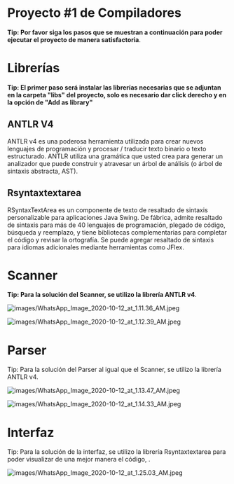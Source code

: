 # Proyecto #1 de Compiladores

**Tip: Por favor siga los pasos que se muestran a continuación para poder ejecutar el proyecto de manera satisfactoria**. 

# Librerías

**Tip: El primer paso será instalar las librerías necesarias que se adjuntan en la carpeta "libs" del proyecto, solo es necesario dar click derecho y en la opción de "Add as library"**

## ANTLR V4

ANTLR v4 es una poderosa herramienta utilizada para crear nuevos lenguajes de programación y procesar / traducir texto binario o texto estructurado. ANTLR utiliza una gramática que usted crea para generar un analizador que puede construir y atravesar un árbol de análisis (o árbol de sintaxis abstracta, AST).

## Rsyntaxtextarea

RSyntaxTextArea es un componente de texto de resaltado de sintaxis personalizable para aplicaciones Java Swing. De fábrica, admite resaltado de sintaxis para más de 40 lenguajes de programación, plegado de código, búsqueda y reemplazo, y tiene bibliotecas complementarias para completar el código y revisar la ortografía. Se puede agregar resaltado de sintaxis para idiomas adicionales mediante herramientas como JFlex.

# Scanner

**Tip: Para la solución del Scanner, se utilizo la librería ANTLR v4**.

![images/WhatsApp_Image_2020-10-12_at_1.11.36_AM.jpeg](Proyecto%20#1%20de%20Compiladores%20b98dc3bba0644d53ac678f5e03d418a2/WhatsApp_Image_2020-10-12_at_1.11.36_AM.jpeg)

![images/WhatsApp_Image_2020-10-12_at_1.12.39_AM.jpeg](Proyecto%20#1%20de%20Compiladores%20b98dc3bba0644d53ac678f5e03d418a2/WhatsApp_Image_2020-10-12_at_1.12.39_AM.jpeg)

# Parser

Tip: Para la solución del Parser al igual que el Scanner, se utilizo la librería ANTLR v4.

![images/WhatsApp_Image_2020-10-12_at_1.13.47_AM.jpeg](Proyecto%20#1%20de%20Compiladores%20b98dc3bba0644d53ac678f5e03d418a2/WhatsApp_Image_2020-10-12_at_1.13.47_AM.jpeg)

![images/WhatsApp_Image_2020-10-12_at_1.14.33_AM.jpeg](Proyecto%20#1%20de%20Compiladores%20b98dc3bba0644d53ac678f5e03d418a2/WhatsApp_Image_2020-10-12_at_1.14.33_AM.jpeg)

# Interfaz

Tip: Para la solución de la interfaz, se utilizo la librería Rsyntaxtextarea para poder visualizar de una mejor manera el código, .

![images/WhatsApp_Image_2020-10-12_at_1.25.03_AM.jpeg](Proyecto%20#1%20de%20Compiladores%20b98dc3bba0644d53ac678f5e03d418a2/WhatsApp_Image_2020-10-12_at_1.25.03_AM.jpeg)
